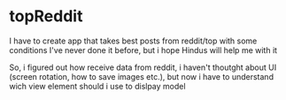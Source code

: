 # topReddit

I have to create app that takes best posts from reddit/top with some conditions
I've never done it before, but i hope Hindus will help me with it

So, i figured out how receive data from reddit, i haven't thoutght about UI (screen rotation, how to save images etc.), but now i have to understand wich view element should i use to dislpay model
